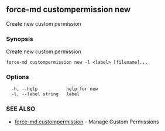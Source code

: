 ## force-md custompermission new

Create new custom permission

### Synopsis

Create new custom permission

```
force-md custompermission new -l <label> [filename]...
```

### Options

```
  -h, --help           help for new
  -l, --label string   label
```

### SEE ALSO

* [force-md custompermission](force-md_custompermission.md)	 - Manage Custom Permissions

